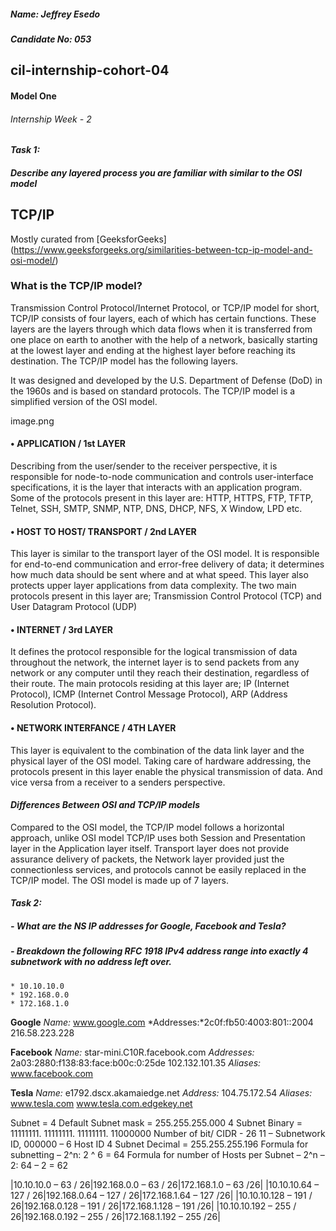 ##### **Name: Jeffrey Esedo**
##### **Candidate No: 053**

## **cil-internship-cohort-04**
#### **Model One**
###### Internship Week - 2


#### ***Task 1:*** 
##### Describe any layered process you are familiar with similar to the OSI model

## TCP/IP
Mostly curated from [GeeksforGeeks] (https://www.geeksforgeeks.org/similarities-between-tcp-ip-model-and-osi-model/)

### **What is the TCP/IP model?**

Transmission Control Protocol/Internet Protocol, or TCP/IP model for short, TCP/IP consists of four layers, each of which has certain functions. These layers are the layers through which data flows when it is transferred from one place on earth to another with the help of a network, basically starting at the lowest layer and ending at the highest layer before reaching its destination. The TCP/IP model has the following layers. 

It was designed and developed by the U.S. Department of Defense (DoD) in the 1960s and is based on standard protocols. The TCP/IP model is a simplified version of the OSI model.

image.png

#### •	__APPLICATION / 1st LAYER__
Describing from the user/sender to the receiver perspective, it is responsible for node-to-node communication and controls user-interface specifications, it is the layer that interacts with an application program. Some of the protocols present in this layer are: HTTP, HTTPS, FTP, TFTP, Telnet, SSH, SMTP, SNMP, NTP, DNS, DHCP, NFS, X Window, LPD etc.

#### •	__HOST TO HOST/ TRANSPORT / 2nd LAYER__
This layer is similar to the transport layer of the OSI model. It is responsible for end-to-end communication and error-free delivery of data; it determines how much data should be sent where and at what speed. This layer also protects upper layer applications from data complexity. The two main protocols present in this layer are; Transmission Control Protocol (TCP) and User Datagram Protocol (UDP)

#### •	__INTERNET / 3rd LAYER__
It defines the protocol responsible for the logical transmission of data throughout the network, the internet layer is to send packets from any network or any computer until they reach their destination, regardless of their route. The main protocols residing at this layer are; IP (Internet Protocol), ICMP (Internet Control Message Protocol), ARP (Address Resolution Protocol). 

#### •	__NETWORK INTERFANCE / 4TH LAYER__
This layer is equivalent to the combination of the data link layer and the physical layer of the OSI model. Taking care of hardware addressing, the protocols present in this layer enable the physical transmission of data.
And vice versa from a receiver to a senders perspective.

#### *Differences Between OSI and TCP/IP models*
Compared to the OSI model, the TCP/IP model follows a horizontal approach, unlike OSI model TCP/IP uses both Session and Presentation layer in the Application layer itself. Transport layer does not provide assurance delivery of packets, the Network layer provided just the connectionless services, and protocols cannot be easily replaced in the TCP/IP model. The OSI model is made up of 7 layers.



#### ***Task 2:***

##### - What are the NS IP addresses for Google, Facebook and Tesla?
##### - Breakdown the following RFC 1918 IPv4 address range into exactly 4 subnetwork with no address left over. 
    * 10.10.10.0
    * 192.168.0.0
    * 172.168.1.0

**Google**
*Name:*    www.google.com
*Addresses:*2c0f:fb50:4003:801::2004
            216.58.223.228

**Facebook**
*Name:*       star-mini.C10R.facebook.com
*Addresses:*  2a03:2880:f138:83:face:b00c:0:25de
              102.132.101.35
*Aliases:*    www.facebook.com

**Tesla**
*Name:*     e1792.dscx.akamaiedge.net
*Address:*  104.75.172.54
*Aliases:*  www.tesla.com 
            www.tesla.com.edgekey.net


Subnet = 4
Default Subnet mask = 255.255.255.000
4 Subnet Binary = 11111111. 11111111. 11111111. 11000000
Number of bit/ CIDR - 26
11 – Subnetwork ID, 000000 – 6 Host ID
4 Subnet Decimal = 255.255.255.196
Formula for subnetting – 2^n: 2 ^ 6 = 64 
Formula for number of Hosts per Subnet – 2^n – 2: 64 – 2 = 62

|10.10.10.0 – 63 / 26|192.168.0.0 – 63 / 26|172.168.1.0 – 63 /26|
|10.10.10.64 – 127 / 26|192.168.0.64 – 127 / 26|172.168.1.64 – 127 /26|
|10.10.10.128 – 191 / 26|192.168.0.128 – 191 / 26|172.168.1.128 – 191 /26|
|10.10.10.192 – 255 / 26|192.168.0.192 – 255 / 26|172.168.1.192 – 255 /26|
